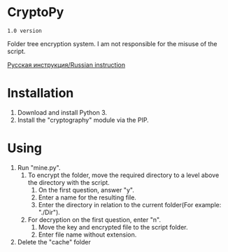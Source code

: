 # CryptoPy

    1.0 version

Folder tree encryption system. I am not responsible for the misuse of the script.

[Русская инструкция/Russian instruction](https://github.com/Hell13Cat/CryptoPy/blob/main/README-RU.md)

# Installation
1. Download and install Python 3.
2. Install the "cryptography" module via the PIP.

# Using
1. Run "mine.py".
    1. To encrypt the folder, move the required directory to a level above the directory with the script.
        1. On the first question, answer "y".
        2. Enter a name for the resulting file.
        3. Enter the directory in relation to the current folder(For example: "./Dir").
    2. For decryption on the first question, enter "n".
        1. Move the key and encrypted file to the script folder.
        2. Enter file name without extension.
2. Delete the "cache" folder

